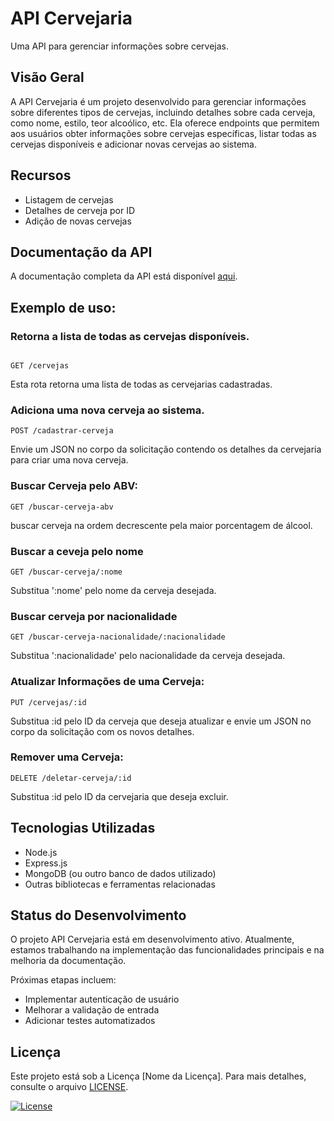 # API Cervejaria

Uma API para gerenciar informações sobre cervejas.

## Visão Geral

A API Cervejaria é um projeto desenvolvido para gerenciar informações sobre diferentes tipos de cervejas, incluindo detalhes sobre cada cerveja, como nome, estilo, teor alcoólico, etc. Ela oferece endpoints que permitem aos usuários obter informações sobre cervejas específicas, listar todas as cervejas disponíveis e adicionar novas cervejas ao sistema.

## Recursos

- Listagem de cervejas
- Detalhes de cerveja por ID
- Adição de novas cervejas

## Documentação da API

A documentação completa da API está disponível [aqui](link_para_documentacao_da_api).

## Exemplo de uso:

###  Retorna a lista de todas as cervejas disponíveis.

```http

GET /cervejas
```
Esta rota retorna uma lista de todas as cervejarias cadastradas.

###  Adiciona uma nova cerveja ao sistema.

```http
POST /cadastrar-cerveja
```
Envie um JSON no corpo da solicitação contendo os detalhes da cervejaria para criar uma nova cerveja.


### Buscar Cerveja pelo ABV:

```http
GET /buscar-cerveja-abv
```
buscar cerveja na ordem decrescente pela maior porcentagem de álcool.

### Buscar a ceveja pelo nome

```http
GET /buscar-cerveja/:nome
```
Substitua ':nome' pelo nome da cerveja desejada.

### Buscar cerveja por nacionalidade

```http
GET /buscar-cerveja-nacionalidade/:nacionalidade
```
Substitua ':nacionalidade' pelo nacionalidade da cerveja desejada.

### Atualizar Informações de uma Cerveja:

```http
PUT /cervejas/:id
```
Substitua :id pelo ID da cerveja que deseja atualizar e envie um JSON no corpo da solicitação com os novos detalhes.

### Remover uma Cerveja:

```http
DELETE /deletar-cerveja/:id
```
Substitua :id pelo ID da cervejaria que deseja excluir.




## Tecnologias Utilizadas

- Node.js
- Express.js
- MongoDB (ou outro banco de dados utilizado)
- Outras bibliotecas e ferramentas relacionadas

## Status do Desenvolvimento

O projeto API Cervejaria está em desenvolvimento ativo. Atualmente, estamos trabalhando na implementação das funcionalidades principais e na melhoria da documentação.

Próximas etapas incluem:

- Implementar autenticação de usuário
- Melhorar a validação de entrada
- Adicionar testes automatizados

## Licença

Este projeto está sob a Licença [Nome da Licença]. Para mais detalhes, consulte o arquivo [LICENSE](link_para_arquivo_license).

[![License](https://img.shields.io/badge/License-MIT-blue.svg)](https://opensource.org/licenses/MIT)
